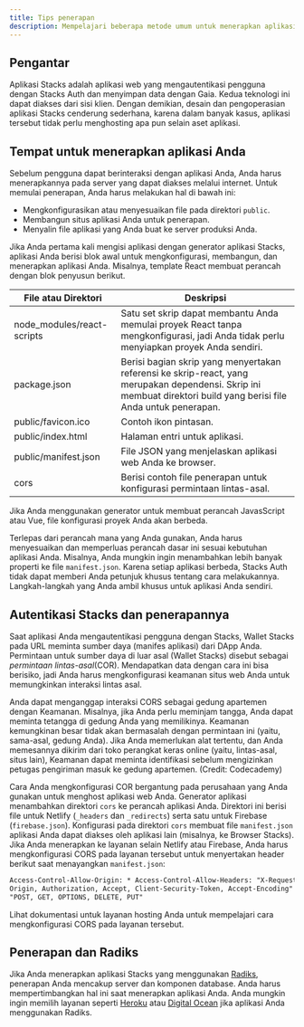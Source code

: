 ```yaml
---
title: Tips penerapan
description: Mempelajari beberapa metode umum untuk menerapkan aplikasi Anda.
---
```


## Pengantar

Aplikasi Stacks adalah aplikasi web yang mengautentikasi pengguna dengan Stacks Auth dan menyimpan data dengan Gaia. Kedua teknologi ini dapat diakses dari sisi klien. Dengan demikian, desain dan pengoperasian aplikasi Stacks cenderung sederhana, karena dalam banyak kasus, aplikasi tersebut tidak perlu menghosting apa pun selain aset aplikasi.

## Tempat untuk menerapkan aplikasi Anda

Sebelum pengguna dapat berinteraksi dengan aplikasi Anda, Anda harus menerapkannya pada server yang dapat diakses melalui internet. Untuk memulai penerapan, Anda harus melakukan hal di bawah ini:

- Mengkonfigurasikan atau menyesuaikan file pada direktori `public`.
- Membangun situs aplikasi Anda untuk penerapan.
- Menyalin file aplikasi yang Anda buat ke server produksi Anda.

Jika Anda pertama kali mengisi aplikasi dengan generator aplikasi Stacks, aplikasi Anda berisi blok awal untuk mengkonfigurasi, membangun, dan menerapkan aplikasi Anda. Misalnya, template React membuat perancah dengan blok penyusun berikut.

| File atau Direktori        | Deskripsi                                                                                                                                                          |
| -------------------------- | ------------------------------------------------------------------------------------------------------------------------------------------------------------------ |
| node_modules/react-scripts | Satu set skrip dapat membantu Anda memulai proyek React tanpa mengkonfigurasi, jadi Anda tidak perlu menyiapkan proyek Anda sendiri.                               |
| package.json               | Berisi bagian skrip yang menyertakan referensi ke skrip-react, yang merupakan dependensi. Skrip ini membuat direktori build yang berisi file Anda untuk penerapan. |
| public/favicon.ico         | Contoh ikon pintasan.                                                                                                                                              |
| public/index.html          | Halaman entri untuk aplikasi.                                                                                                                                      |
| public/manifest.json       | File JSON yang menjelaskan aplikasi web Anda ke browser.                                                                                                           |
| cors                       | Berisi contoh file penerapan untuk konfigurasi permintaan lintas-asal.                                                                                             |

Jika Anda menggunakan generator untuk membuat perancah JavasScript atau Vue, file konfigurasi proyek Anda akan berbeda.

Terlepas dari perancah mana yang Anda gunakan, Anda harus menyesuaikan dan memperluas perancah dasar ini sesuai kebutuhan aplikasi Anda. Misalnya, Anda mungkin ingin menambahkan lebih banyak properti ke file `manifest.json`. Karena setiap aplikasi berbeda, Stacks Auth tidak dapat memberi Anda petunjuk khusus tentang cara melakukannya. Langkah-langkah yang Anda ambil khusus untuk aplikasi Anda sendiri.

## Autentikasi Stacks dan penerapannya

Saat aplikasi Anda mengautentikasi pengguna dengan Stacks, Wallet Stacks pada URL meminta sumber daya (manifes aplikasi) dari DApp Anda. Permintaan untuk sumber daya di luar asal (Wallet Stacks) disebut sebagai _permintaan lintas-asal_(COR). Mendapatkan data dengan cara ini bisa berisiko, jadi Anda harus mengkonfigurasi keamanan situs web Anda untuk memungkinkan interaksi lintas asal.

Anda dapat menganggap interaksi CORS sebagai gedung apartemen dengan Keamanan. Misalnya, jika Anda perlu meminjam tangga, Anda dapat meminta tetangga di gedung Anda yang memilikinya. Keamanan kemungkinan besar tidak akan bermasalah dengan permintaan ini (yaitu, sama-asal, gedung Anda). Jika Anda memerlukan alat tertentu, dan Anda memesannya dikirim dari toko perangkat keras online (yaitu, lintas-asal, situs lain), Keamanan dapat meminta identifikasi sebelum mengizinkan petugas pengiriman masuk ke gedung apartemen. (Credit: Codecademy)

Cara Anda mengkonfigurasi COR bergantung pada perusahaan yang Anda gunakan untuk menghost aplikasi web Anda. Generator aplikasi menambahkan direktori `cors` ke perancah aplikasi Anda. Direktori ini berisi file untuk Netlify (`_headers` dan `_redirects`) serta satu untuk Firebase (`firebase.json`). Konfigurasi pada direktori `cors` membuat file `manifest.json` aplikasi Anda dapat diakses oleh aplikasi lain (misalnya, ke Browser Stacks). Jika Anda menerapkan ke layanan selain Netlify atau Firebase, Anda harus mengkonfigurasi CORS pada layanan tersebut untuk menyertakan header berikut saat menayangkan `manifest.json`:

```html
Access-Control-Allow-Origin: * Access-Control-Allow-Headers: "X-Requested-With, Content-Type,
Origin, Authorization, Accept, Client-Security-Token, Accept-Encoding" Access-Control-Allow-Methods:
"POST, GET, OPTIONS, DELETE, PUT"
```

Lihat dokumentasi untuk layanan hosting Anda untuk mempelajari cara mengkonfigurasi CORS pada layanan tersebut.

## Penerapan dan Radiks

Jika Anda menerapkan aplikasi Stacks yang menggunakan [Radiks](https://github.com/stacks-network/radiks), penerapan Anda mencakup server dan komponen database. Anda harus mempertimbangkan hal ini saat menerapkan aplikasi Anda. Anda mungkin ingin memilih layanan seperti [Heroku](https://www.heroku.com) atau [Digital Ocean](https://www.digitalocean.com) jika aplikasi Anda menggunakan Radiks.
